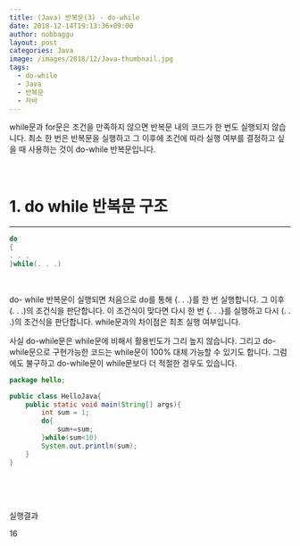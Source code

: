 ```yaml
---
title: (Java) 반복문(3) - do-while
date: 2018-12-14T19:13:36+09:00
author: nobbaggu
layout: post
categories: Java
image: /images/2018/12/Java-thumbnail.jpg
tags:
  - do-while
  - Java
  - 반복문
  - 자바
---
```

while문과 for문은 조건을 만족하지 않으면 반복문 내의 코드가 한 번도 실행되지 않습니다. 최소 한 번은 반복문을 실행하고 그 이후에 조건에 따라 실행 여부를 결정하고 싶을 때 사용하는 것이 do-while 반복문입니다.

&nbsp;

# 1. do while 반복문 구조

* * *

~~~ java
do
{
. . .
}while(. . .)
~~~

&nbsp;

do- while 반복문이 실행되면 처음으로 do를 통해 {. . .}를 한 번 실행합니다. 그 이후 (. . .)의 조건식을 판단합니다. 이 조건식이 맞다면 다시 한 번 {. . .}를 실행하고 다시 (. . .)의 조건식을 판단합니다. while문과의 차이점은 최초 실행 여부입니다.

사실 do-while문은 while문에 비해서 활용빈도가 그리 높지 않습니다. 그리고 do-while문으로 구현가능한 코드는 while문이 100% 대체 가능할 수 있기도 합니다. 그럼에도 불구하고 do-while문이 while문보다 더 적절한 경우도 있습니다.

~~~ java
package hello;

public class HelloJava{
    public static void main(String[] args){
        int sum = 1;
        do{
            sum+=sum;
        }while(sum<10)
        System.out.println(sum);
    }
}
~~~

&nbsp;

&nbsp;

실행결과

16